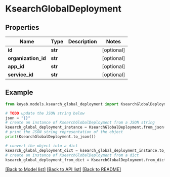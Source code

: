# KsearchGlobalDeployment


## Properties

Name | Type | Description | Notes
------------ | ------------- | ------------- | -------------
**id** | **str** |  | [optional] 
**organization_id** | **str** |  | [optional] 
**app_id** | **str** |  | [optional] 
**service_id** | **str** |  | [optional] 

## Example

```python
from koyeb.models.ksearch_global_deployment import KsearchGlobalDeployment

# TODO update the JSON string below
json = "{}"
# create an instance of KsearchGlobalDeployment from a JSON string
ksearch_global_deployment_instance = KsearchGlobalDeployment.from_json(json)
# print the JSON string representation of the object
print(KsearchGlobalDeployment.to_json())

# convert the object into a dict
ksearch_global_deployment_dict = ksearch_global_deployment_instance.to_dict()
# create an instance of KsearchGlobalDeployment from a dict
ksearch_global_deployment_from_dict = KsearchGlobalDeployment.from_dict(ksearch_global_deployment_dict)
```
[[Back to Model list]](../README.md#documentation-for-models) [[Back to API list]](../README.md#documentation-for-api-endpoints) [[Back to README]](../README.md)


